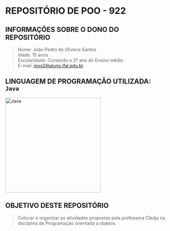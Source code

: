 # REPOSITÓRIO DE POO - 922

## INFORMAÇÕES SOBRE O DONO DO REPOSITÓRIO
> Nome: João Pedro de Oliveira Santos <br/>
> Idade: 15 anos <br/>
> Escolaridade: Cursando o 2º ano do Ensino médio<br/>
> E-mail: jpos2@aluno.ifal.edu.br<br/>

## LINGUAGEM DE PROGRAMAÇÃO UTILIZADA: `Java`
<img src="https://user-images.githubusercontent.com/99278000/179435007-30abe8d5-336c-45a0-8bdd-69c575143f7f.png" alt="Java" width=300>

## OBJETIVO DESTE REPOSITÓRIO 
> Colocar e organizar as atividades propostas pela professora Cledja na disciplina de Programação orientada a objetos.